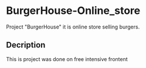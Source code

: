# BurgerHouse-Online_store

Project "BurgerHouse" it is online store selling burgers.

## Decription
This is project was done on free intensive frontent
